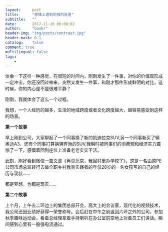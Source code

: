 ```yaml
---
layout:     post
title:      "感情上遇到的强烈反差"
subtitle:   ""
date:       2017-11-16 00:00:02
author:     "bookr"
header-img: "img/posts/contrast.jpg"
header-mask: 0.1
catalog:    false
comment: true
multilingual: false
tags:
    -
---
```


体会一下这样一种感觉，在很短的时间内，刚刚发生了一件事，对你的价值观形成一定冲击，你还没回过神来，突然又发生一件事，和刚才那件形成鲜明的对比，这时候，你的内心是不是很难平静？

刚刚，我就体会了这么一个过程。

我想，一个人经历的越多，生活的地域跨度或者文化跨度越大，越容易感受到这样的场景。

**第一个故事**

早上刚到公司，大家聊起了一个同事换了新的凯迪拉克SUV,另一个同事新买了辆奥迪A3，还有个同事打算换辆奔驰的SUV,我瞬时被同事们的消费观和经济实力震惊了一下，感慨着回到座位上准备老老实实干活。

此刻，刚好看到微信一篇文章《再见北京，我回村里办学校了》，这是一名由原PE公司市场总监转行去做全职乡村教育实践者的年仅28岁的一名女孩写的自己的经历与现状……

都是梦想，也都是现实……

**第二个故事**

上个月，上午去二环边上的集团总部开会，高大上的会议室，现代化的视频技术，我公司还因业绩好获得一荣誉称号。会后赶在中午之前返回六环之外的公司，参加秋季趣味运动会，看着总经理拿着手持喇叭在办公室前空地上对着员工们讲话。瞬间感到心里有一股强电流通过。
